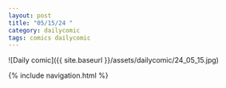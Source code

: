 ```yaml
---
layout: post
title: "05/15/24 "
category: dailycomic
tags: comics dailycomic
---
```

![Daily comic]({{ site.baseurl }}/assets/dailycomic/24_05_15.jpg)

{% include navigation.html %}

